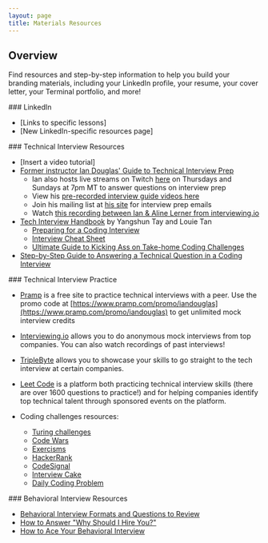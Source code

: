 ```yaml
---
layout: page
title: Materials Resources
---
```


## Overview
Find resources and step-by-step information to help you build your branding materials, including your LinkedIn profile, your resume, your cover letter, your Terminal portfolio, and more!  

<section class="answer">
### LinkedIn
   
* [Links to specific lessons]
* [New LinkedIn-specific resources page]
</section>

<section class="answer">
### Technical Interview Resources

* [Insert a video tutorial]
* [Former instructor Ian Douglas' Guide to Technical Interview Prep](https://techinterview.guide)
  * Ian also hosts live streams on Twitch [here](https://techinterview.guide/streaming/#live-on-twitchtv-httpstwitchtviandouglas736) on Thursdays and Sundays at 7pm MT to answer questions on interview prep
  * View his [pre-recorded interview guide videos here](https://www.youtube.com/c/iandouglas)
  * Join his mailing list at [his site](https://techinterview.guide/daily-email-series/) for interview prep emails
  * Watch [this recording between Ian & Aline Lerner from interviewing.io](https://vimeo.com/535068814/6809689362)
* [Tech Interview Handbook](https://yangshun.github.io/tech-interview-handbook/) by Yangshun Tay and Louie Tan
  * [Preparing for a Coding Interview](https://yangshun.github.io/tech-interview-handbook/coding-round-overview/#!)
  * [Interview Cheat Sheet](https://yangshun.github.io/tech-interview-handbook/cheatsheet/)
  * [Ultimate Guide to Kicking Ass on Take-home Coding Challenges](https://www.fullstackinterviewing.com/2018/02/02/the-ultimate-guide-to-kicking-ass-on-take-home-coding-challenges.html)
* [Step-by-Step Guide to Answering a Technical Question in a Coding Interview](https://betterprogramming.pub/the-step-by-step-guide-to-answering-a-technical-question-in-a-coding-interview-37928490d4e2)
</section>

<section class="answer">
### Technical Interview Practice

* [Pramp](https://www.pramp.com/#/) is a free site to practice technical interviews with a peer. Use the promo code at [https://www.pramp.com/promo/iandouglas](https://www.pramp.com/promo/iandouglas) to get unlimited mock interview credits
* [Interviewing.io](https://interviewing.io/) allows you to do anonymous mock interviews from top companies. You can also watch recordings of past interviews!
* [TripleByte](https://triplebyte.com/) allows you to showcase your skills to go straight to the tech interview at certain companies.
* [Leet Code](https://leetcode.com/) is a platform both practicing technical interview skills (there are over 1600 questions to practice!) and for helping companies identify top technical talent through sponsored events on the platform.

* Coding challenges resources:
   * [Turing challenges](https://github.com/turingschool/challenges)
   * [Code Wars](https://www.codewars.com/)
   * [Exercisms](http://exercism.io/languages/)
   * [HackerRank](https://www.hackerrank.com/dashboard)
   * [CodeSignal](https://codesignal.com/)
   * [Interview Cake](https://www.interviewcake.com/)
   * [Daily Coding Problem](https://www.dailycodingproblem.com/)
</section>

<section class="answer">
### Behavioral Interview Resources
   
* [Behavioral Interview Formats and Questions to Review](https://yangshun.github.io/tech-interview-handbook/behavioral-questions/)
* [How to Answer "Why Should I Hire You?"](https://blog.pramp.com/the-interviewers-perspective-how-to-answer-why-should-i-hire-you-ad070987c2cc)
* [How to Ace Your Behavioral Interview](https://docs.google.com/document/d/1puRi85xZkeTIXSgCsMYdGVi0GXJ1ANUXEvgnnhVH9Cc/edit?usp=sharing)
</section>
